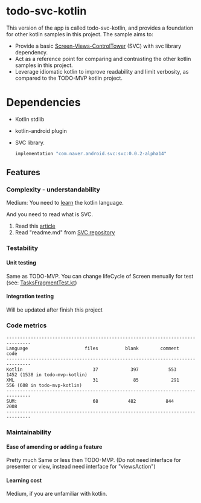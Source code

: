 # todo-svc-kotlin

This version of the app is called todo-svc-kotlin, and provides a foundation for other kotlin samples in this project. The sample aims to:

* Provide a basic [Screen-Views-ControlTower](https://medium.com/@bansooknam/svc-the-better-pattern-against-mvp-66e6d342a23f) (SVC) with svc library dependency.
* Act as a reference point for comparing and contrasting the other kotlin samples in this project.
* Leverage idiomatic kotlin to improve readability and limit verbosity, as compared to the TODO-MVP kotlin project.

# Dependencies
* Kotlin stdlib

* kotlin-android plugin

* SVC library. 

  ```groovy
  implementation "com.naver.android.svc:svc:0.0.2-alpha14"
  ```

  

## Features

### Complexity - understandability

Medium: You need to [learn](http://kotlinlang.org/docs/reference/) the kotlin language. 

And you need to read what is SVC. 

1. Read this [article](https://medium.com/@bansooknam/svc-the-better-pattern-against-mvp-66e6d342a23f)
2. Read "readme.md" from [SVC repository](https://github.com/naver/svc)

### Testability

#### Unit testing

Same as TODO-MVP.
You can change lifeCycle of Screen menually for test (see: [TasksFragmentTest.kt](https://github.com/BansookNam/android-architecture/blob/todo-svc-kotlin/todoapp/app/src/test/java/com/example/android/architecture/blueprints/todoapp/tasks/TasksFragmentTest.kt))

#### Integration testing

Will be updated after finish this project

### Code metrics

```
-------------------------------------------------------------------------------
Language                     files          blank        comment           code
-------------------------------------------------------------------------------
Kotlin                          37            397           553           1452 (1538 in todo-mvp-kotlin)
XML                             31             85            291            556 (608 in todo-mvp-kotlin)
-------------------------------------------------------------------------------
SUM:                            68           482           844           2008
-------------------------------------------------------------------------------
```
### Maintainability

#### Ease of amending or adding a feature

Pretty much Same or less then TODO-MVP. (Do not need interface for presenter or view, instead need interface for "viewsAction")

#### Learning cost

Medium, if you are unfamiliar with kotlin.
